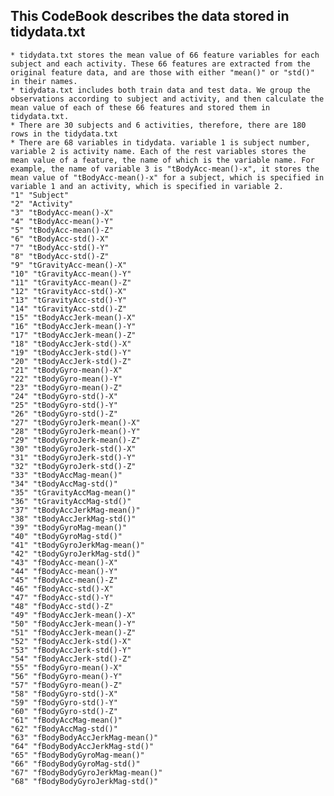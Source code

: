 ## This CodeBook describes the data stored in tidydata.txt
	* tidydata.txt stores the mean value of 66 feature variables for each subject and each activity. These 66 features are extracted from the original feature data, and are those with either "mean()" or "std()" in their names. 
	* tidydata.txt includes both train data and test data. We group the observations according to subject and activity, and then calculate the mean value of each of these 66 features and stored them in tidydata.txt. 
	* There are 30 subjects and 6 activities, therefore, there are 180 rows in the tidydata.txt
	* There are 68 variables in tidydata. variable 1 is subject number, variable 2 is activity name. Each of the rest variables stores the mean value of a feature, the name of which is the variable name. For example, the name of variable 3 is "tBodyAcc-mean()-x", it stores the mean value of "tBodyAcc-mean()-x" for a subject, which is specified in variable 1 and an activity, which is specified in variable 2.
	"1" "Subject"
	"2" "Activity"
	"3" "tBodyAcc-mean()-X"
	"4" "tBodyAcc-mean()-Y"
	"5" "tBodyAcc-mean()-Z"
	"6" "tBodyAcc-std()-X"
	"7" "tBodyAcc-std()-Y"
	"8" "tBodyAcc-std()-Z"
	"9" "tGravityAcc-mean()-X"
	"10" "tGravityAcc-mean()-Y"
	"11" "tGravityAcc-mean()-Z"
	"12" "tGravityAcc-std()-X"
	"13" "tGravityAcc-std()-Y"
	"14" "tGravityAcc-std()-Z"
	"15" "tBodyAccJerk-mean()-X"
	"16" "tBodyAccJerk-mean()-Y"
	"17" "tBodyAccJerk-mean()-Z"
	"18" "tBodyAccJerk-std()-X"
	"19" "tBodyAccJerk-std()-Y"
	"20" "tBodyAccJerk-std()-Z"
	"21" "tBodyGyro-mean()-X"
	"22" "tBodyGyro-mean()-Y"
	"23" "tBodyGyro-mean()-Z"
	"24" "tBodyGyro-std()-X"
	"25" "tBodyGyro-std()-Y"
	"26" "tBodyGyro-std()-Z"
	"27" "tBodyGyroJerk-mean()-X"
	"28" "tBodyGyroJerk-mean()-Y"
	"29" "tBodyGyroJerk-mean()-Z"
	"30" "tBodyGyroJerk-std()-X"
	"31" "tBodyGyroJerk-std()-Y"
	"32" "tBodyGyroJerk-std()-Z"
	"33" "tBodyAccMag-mean()"
	"34" "tBodyAccMag-std()"
	"35" "tGravityAccMag-mean()"
	"36" "tGravityAccMag-std()"
	"37" "tBodyAccJerkMag-mean()"
	"38" "tBodyAccJerkMag-std()"
	"39" "tBodyGyroMag-mean()"
	"40" "tBodyGyroMag-std()"
	"41" "tBodyGyroJerkMag-mean()"
	"42" "tBodyGyroJerkMag-std()"
	"43" "fBodyAcc-mean()-X"
	"44" "fBodyAcc-mean()-Y"
	"45" "fBodyAcc-mean()-Z"
	"46" "fBodyAcc-std()-X"
	"47" "fBodyAcc-std()-Y"
	"48" "fBodyAcc-std()-Z"
	"49" "fBodyAccJerk-mean()-X"
	"50" "fBodyAccJerk-mean()-Y"
	"51" "fBodyAccJerk-mean()-Z"
	"52" "fBodyAccJerk-std()-X"
	"53" "fBodyAccJerk-std()-Y"
	"54" "fBodyAccJerk-std()-Z"
	"55" "fBodyGyro-mean()-X"
	"56" "fBodyGyro-mean()-Y"
	"57" "fBodyGyro-mean()-Z"
	"58" "fBodyGyro-std()-X"
	"59" "fBodyGyro-std()-Y"
	"60" "fBodyGyro-std()-Z"
	"61" "fBodyAccMag-mean()"
	"62" "fBodyAccMag-std()"
	"63" "fBodyBodyAccJerkMag-mean()"
	"64" "fBodyBodyAccJerkMag-std()"
	"65" "fBodyBodyGyroMag-mean()"
	"66" "fBodyBodyGyroMag-std()"
	"67" "fBodyBodyGyroJerkMag-mean()"
	"68" "fBodyBodyGyroJerkMag-std()"
